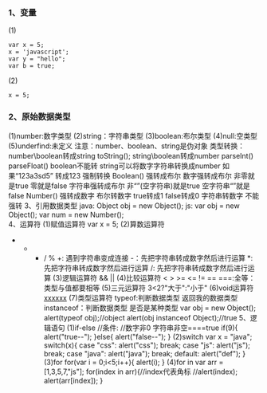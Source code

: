 ### 1、变量
(1)
```
var x = 5;
x = 'javascript';
var y = "hello";
var b = true;
```
(2)
```
x = 5;
```
### 2、原始数据类型
(1)number:数字类型
(2)string：字符串类型
(3)boolean:布尔类型
(4)null:空类型
(5)underfind:未定义
注意：number、boolean、string是伪对象
类型转换：
number\boolean转成string
toString();
string\boolean转成number
parseInt()
parseFloat()
boolean不能转
string可以将数字字符串转换成number 如果“123a3sd5” 转成123
强制转换
Boolean()     强转成布尔
数字强转成布尔  非零就是true   零就是false
字符串强转成布尔  非“”(空字符串)就是true   空字符串“”就是false
Number()    强转成数字
布尔转数字 true转成1  false转成0
字符串转数字 不能强转
3、引用数据类型
java:    Object obj = new Object();
js:        var obj = new Object();
var num = new Number();   
4、运算符
(1)赋值运算符
var x = 5;
(2)算数运算符
+ - * / %
+: 遇到字符串变成连接
-：先把字符串转成数字然后进行运算
*: 先把字符串转成数字然后进行运算
/: 先把字符串转成数字然后进行运算
(3)逻辑运算符
&&    ||
(4)比较运算符
<    >    >=    <=    !=    ==
===:全等：类型与值都要相等
(5)三元运算符
3<2?"大于":"小于"
(6)void运算符
<a href="javascript:void(0);">xxxxxx</a>
(7)类型运算符
typeof:判断数据类型 返回我的数据类型
instanceof：判断数据类型 是否是某种类型
var obj = new Object();
alert(typeof obj);//object
alert(obj instanceof Object);//true
5、逻辑语句
(1)if-else
//条件:
//数字非0 字符串非空====true
if(9){
alert("true--");
}else{
alert("false--");
}
(2)switch
var x = "java";
switch(x){
case "css":
alert("css");
break;
case "js":
alert("js");
break;
case "java":
alert("java");
break;
default:
alert("def");
}
(3)for
 for(var i = 0;i<5;i++){
alert(i);
 }
(4)for in
var arr = [1,3,5,7,"js"];
 for(index in arr){//index代表角标
//alert(index);
alert(arr[index]);
 }